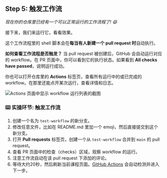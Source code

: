 ## Step 5: 触发工作流

_现在你的仓库里已经有一个可以正常运行的工作流程了! :smile:_

接下来，我们来运行它，看看效果。

这个工作流程里的 shell 脚本会在**每当有人新建一个 pull request 时**自动执行。

**如何查看工作流程是否触发？** 当 pull request 被创建后，GitHub 会自动运行对应的 workflow。在 PR 页面中，你可以看到它的执行状态。如果看到 **All checks have passed**，说明运行成功。

你也可以打开仓库里的 **Actions** 标签页，查看所有运行中的或已完成的 workflow。在那里还能点开某次运行，查看详情和日志。

![Actions 页面中显示 workflow 运行列表的截图](https://user-images.githubusercontent.com/16547949/62388049-4e64e600-b52a-11e9-8bf5-db0c5452360f.png)

### :keyboard: 实操环节: 触发工作流

1. 创建一个名为 `test-workflow` 的新分支。
2. 修改任意文件，比如在 README.md 里加一个 emoji，然后直接提交到这个新分支。
3. 打开 **Pull requests** 标签页，创建一个从 `test-workflow` 合并到 `main` 的 pull request。
4. 查看 PR 页面中的检查（checks）区域，观察 workflow 的运行。
5. 注意工作流自动在该 pull request 下添加的评论。
6. 等待大约20秒，然后刷新当前课程页面。[GitHub Actions](https://docs.github.com/en/actions) 会自动检测并进入下一步。